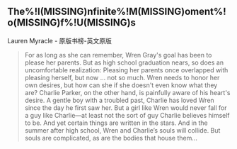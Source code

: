 ## The%!I(MISSING)nfinite%!M(MISSING)oment%!o(MISSING)f%!U(MISSING)s

Lauren Myracle  -  原版书榜-英文原版

> For as long as she can remember, Wren Gray's goal has been to please her parents. But as high school graduation nears, so does an uncomfortable realization: Pleasing her parents once overlapped with pleasing herself, but now … not so much. Wren needs to honor her own desires, but how can she if she doesn't even know what they are? Charlie Parker, on the other hand, is painfully aware of his heart's desire. A gentle boy with a troubled past, Charlie has loved Wren since the day he first saw her. But a girl like Wren would never fall for a guy like Charlie—at least not the sort of guy Charlie believes himself to be. And yet certain things are written in the stars. And in the summer after high school, Wren and Charlie’s souls will collide. But souls are complicated, as are the bodies that house them…
